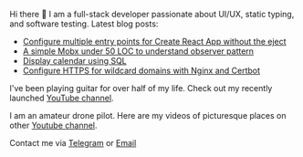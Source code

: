 Hi there 👋 I am a full-stack developer passionate about UI/UX, static typing, and software testing.
Latest blog posts:

- [Configure multiple entry points for Create React App without the eject](https://teletype.in/@alteregor/cra-multiple-entry-points)
- [A simple Mobx under 50 LOC to understand observer pattern](https://teletype.in/@alteregor/mobx-50-loc)
- [Display calendar using SQL](https://teletype.in/@alteregor/sql-calendar)
- [Configure HTTPS for wildcard domains with Nginx and Certbot](https://teletype.in/@alteregor/nginx-certbot-wildcard)

I've been playing guitar for over half of my life. Check out my recently launched [YouTube channel](https://www.youtube.com/channel/UCvXwFXFuqfcuyKX5zeBfUuQ).

I am an amateur drone pilot. Here are my videos of picturesque places on other [Youtube channel](https://www.youtube.com/channel/UCFM1UaRIPcb747OfE5omukQ/videos).

Contact me via [Telegram](https://t.me/egorvn) or [Email](mailto:7gorbachevm@gmail.com)
